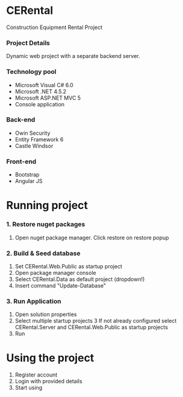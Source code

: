 # CERental
Construction Equipment Rental Project

### Project Details
Dynamic web project with a separate backend server.

### Technology pool

- Microsoft Visual C# 6.0
- Microsoft .NET 4.5.2
- Microsoft ASP.NET MVC 5
- Console application

### Back-end
- Owin Security
- Entity Framework 6
- Castle Windsor

### Front-end
- Bootstrap
- Angular JS

# Running project

### 1. Restore nuget packages
1. Open nuget package manager. Click restore on restore popup

### 2. Build & Seed database
1. Set CERental.Web.Public as startup project
2. Open package manager console
3. Select CERental.Data as default project (dropdown!)
4. Insert command "Update-Database"

### 3. Run Application
1. Open solution properties
2. Select multiple startup projects
3 If not already configured select CERental.Server and CERental.Web.Public as startup projects
4. Run 

# Using the project

1. Register account
2. Login with provided details
3. Start using
